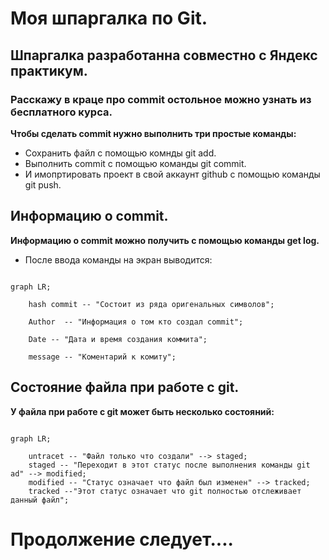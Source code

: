 # Моя шпаргалка по Git.


## Шпаргалка разработанна совместно с Яндекс практикум.


### Расскажу в краце про commit остольное можно узнать из бесплатного курса.


**Чтобы сделать commit нужно выполнить три простые команды:**
* Сохранить файл с помощью комнды git add. 
* Выполнить commit с помощью команды git commit.
* И имопртировать проект в свой аккаунт github с помощью команды git push.


## Информацию о commit.


**Информацию о commit можно получить с помощью команды get log.**
* После ввода команды на экран выводится:


```mermaid

graph LR;

	hash commit -- "Состоит из ряда оригенальных символов";

	Author  -- "Информация о том кто создал commit";

	Date -- "Дата и время создания коммита";

	message -- "Коментарий к комиту";

```

## Состояние файла при работе с git.


**У файла при работе с git может быть несколько состояний:**

```mermaid

graph LR;

	untracet -- "Файл только что создали" --> staged;
	staged -- "Переходит в этот статус после выполнения команды git ad" --> modified;
	modified -- "Статус означает что файл был изменен" --> tracked;
	tracked --"Этот статус означает что git полностью отслеживает данный файл";

```

# Продолжение следует....
